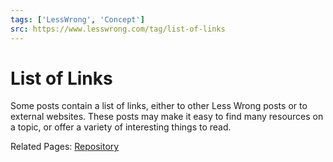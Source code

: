 ```yaml
---
tags: ['LessWrong', 'Concept']
src: https://www.lesswrong.com/tag/list-of-links
---
```


# List of Links
Some posts contain a list of links, either to other Less Wrong posts or to external websites. These posts may make it easy to find many resources on a topic, or offer a variety of interesting things to read.

Related Pages: [Repository](https://www.lesswrong.com/tag/repository-1)

